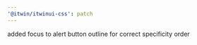 ```yaml
---
'@itwin/itwinui-css': patch
---
```


added focus to alert button outline for correct specificity order
